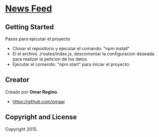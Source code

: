# [News Feed](https://github.com/omaar/news-feed)

## Getting Started

Pasos para ejecutar el proyecto
* Clonar el repositorio y ejecutar el comando: "npm install"
* El el archivo ./routes/index.js, descomentar la configuracion deseada para realizar la peticion de los datos
* Ejecutar el comendo: "npm start" para iniciar el proyecto.

## Creator

Creado por **Omar Regino**.

* https://github.com/omaar

## Copyright and License

Copyright 2015.
